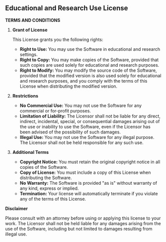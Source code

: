 ## Educational and Research Use License

**TERMS AND CONDITIONS**

1. **Grant of License**

   This License grants you the following rights:

   *   **Right to Use:** You may use the Software in educational and research settings.
   *   **Right to Copy:** You may make copies of the Software, provided that such copies are used solely for educational and research purposes.
   *   **Right to Modify:** You may modify the source code of the Software, provided that the modified version is also used solely for educational and research purposes, and you comply with the terms of this License when distributing the modified version.

2. **Restrictions**

   *   **No Commercial Use:** You may not use the Software for any commercial or for-profit purposes.
   *   **Limitation of Liability:** The Licensor shall not be liable for any direct, indirect, incidental, special, or consequential damages arising out of the use or inability to use the Software, even if the Licensor has been advised of the possibility of such damages.
   *   **Illegal Use:** You may not use the Software for any illegal purpose. The Licensor shall not be held responsible for any such use.

3. **Additional Terms**

   *   **Copyright Notice:** You must retain the original copyright notice in all copies of the Software.
   *   **Copy of License:** You must include a copy of this License when distributing the Software.
   *   **No Warranty:** The Software is provided "as is" without warranty of any kind, express or implied.
   *   **Termination:** Your license will automatically terminate if you violate any of the terms of this License.

**Disclaimer**

Please consult with an attorney before using or applying this license to your work. The Licensor shall not be held liable for any damages arising from the use of the Software, including but not limited to damages resulting from illegal use.